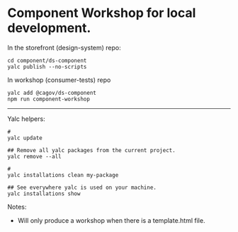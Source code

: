 # Component Workshop for local development.

In the storefront (design-system) repo:

```
cd component/ds-component
yalc publish --no-scripts

```

In workshop (consumer-tests) repo

```
yalc add @cagov/ds-component
npm run component-workshop
```

---

Yalc helpers:

```
#
yalc update

## Remove all yalc packages from the current project.
yalc remove --all

#
yalc installations clean my-package

## See everywhere yalc is used on your machine.
yalc installations show
```

Notes:

- Will only produce a workshop when there is a template.html file.
